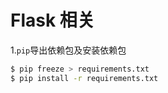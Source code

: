 # Flask 相关

1.`pip`导出依赖包及安装依赖包

```bash
$ pip freeze > requirements.txt 
$ pip install -r requirements.txt
```


